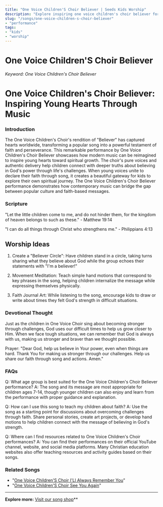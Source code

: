 ```yaml
---
title: "One Voice Children'S Choir Believer | Seeds Kids Worship"
description: "Explore inspiring one voice children's choir believer for children's worship and faith development. Biblical music resources for families and ministry."
slug: "/songs/one-voice-children-s-choir-believer"
- "performance"
tags:
- "kids"
- "worship"
---
```


# One Voice Children'S Choir Believer

_Keyword: One Voice Children's Choir Believer_

# One Voice Children's Choir Believer: Inspiring Young Hearts Through Music

### Introduction
The One Voice Children's Choir's rendition of "Believer" has captured hearts worldwide, transforming a popular song into a powerful testament of faith and perseverance. This remarkable performance by One Voice Children's Choir Believer showcases how modern music can be reimagined to inspire young hearts toward spiritual growth. The choir's pure voices and authentic delivery help children connect with deeper truths about believing in God's power through life's challenges. When young voices unite to declare their faith through song, it creates a beautiful gateway for kids to explore their own spiritual journey. The One Voice Children's Choir Believer performance demonstrates how contemporary music can bridge the gap between popular culture and faith-based messages.

### Scripture
"Let the little children come to me, and do not hinder them, for the kingdom of heaven belongs to such as these." - Matthew 19:14

"I can do all things through Christ who strengthens me." - Philippians 4:13

## Worship Ideas
1. Create a "Believer Circle": Have children stand in a circle, taking turns sharing what they believe about God while the group echoes their statements with "I'm a believer!"

2. Movement Meditation: Teach simple hand motions that correspond to key phrases in the song, helping children internalize the message while expressing themselves physically.

3. Faith Journal Art: While listening to the song, encourage kids to draw or write about times they felt God's strength in difficult situations.

### Devotional Thought
Just as the children in One Voice Choir sing about becoming stronger through challenges, God uses our difficult times to help us grow closer to Him. When we face tough situations, we can remember that God is always with us, making us stronger and braver than we thought possible.

Prayer: "Dear God, help us believe in Your power, even when things are hard. Thank You for making us stronger through our challenges. Help us share our faith through song and actions. Amen."

### FAQs

Q: What age group is best suited for the One Voice Children's Choir Believer performance?
A: The song and its message are most appropriate for children ages 7-14, though younger children can also enjoy and learn from the performance with proper guidance and explanation.

Q: How can I use this song to teach my children about faith?
A: Use the song as a starting point for discussions about overcoming challenges through faith. Share personal stories, create art projects, or develop hand motions to help children connect with the message of believing in God's strength.

Q: Where can I find resources related to One Voice Children's Choir performances?
A: You can find their performances on their official YouTube channel, website, and social media platforms. Many Christian education websites also offer teaching resources and activity guides based on their songs.

### Related Songs

- "[One Voice Children'S Choir I'Ll Always Remember You](/songs/one-voice-children-s-choir-i-ll-always-remember-you/)"
- "[One Voice Children'S Choir See You Again](/songs/one-voice-children-s-choir-see-you-again/)"

---

**Explore more:** [Visit our song shop](https://seedskidsworship.com/shop)**

<!-- Schema Markup -->
<script type="application/ld+json">
{
  "@context": "https://schema.org",
  "@type": "MusicRecording",
  "name": "One Voice Children'S Choir Believer",
  "byArtist": {
    "@type": "MusicGroup",
    "name": "Seeds Kids Worship"
  },
  "isFamilyFriendly": true,
  "url": "https://seedskidsworship.com/songs/one-voice-children-s-choir-believer/"
}
</script>